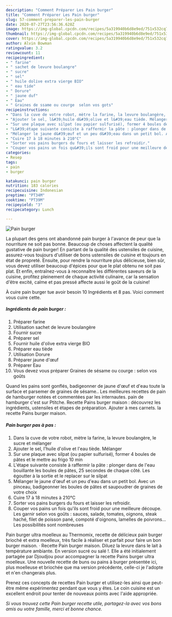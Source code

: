 ```yaml
---
description: "Comment Préparer Les Pain burger"
title: "Comment Préparer Les Pain burger"
slug: 57-comment-preparer-les-pain-burger
date: 2020-07-27T23:56:36.628Z
image: https://img-global.cpcdn.com/recipes/5a319940b6d8e9ed/751x532cq70/pain-burger-photo-principale-de-la-recette.jpg
thumbnail: https://img-global.cpcdn.com/recipes/5a319940b6d8e9ed/751x532cq70/pain-burger-photo-principale-de-la-recette.jpg
cover: https://img-global.cpcdn.com/recipes/5a319940b6d8e9ed/751x532cq70/pain-burger-photo-principale-de-la-recette.jpg
author: Alvin Bowman
ratingvalue: 3.2
reviewcount: 11
recipeingredient:
- " farine"
- " sachet de levure boulangre"
- " sucre"
- " sel"
- " huile dolive extra vierge BIO"
- " eau tide"
- " Dorure"
- " jaune duf"
- " Eau"
- " Graines de ssame ou courge  selon vos gots"
recipeinstructions:
- "Dans la cuve de votre robot, mètre la farine, la levure boulangère, le sucre et mélanger"
- "Ajouter le sel, l&#39;huile d&#39;olive et l&#39;eau tiède. Mélanger"
- "Sur une plaque avec silpat (ou papier sulfurisé), former 4 boules de pâtes et le mettre au frigo 10 min"
- "L&#39;étape suivante consiste à raffermir la pâte : plonger dans de l&#39;eau bouillante les boules de pâtes, 25 secondes de chaque côté. Les égoutter à la sortie et le replacer sur le silpat"
- "Mélanger le jaune d&#39;œuf et un peu d&#39;eau dans un petit bol. Avec un pinceau, badigeonner les boules de pâtes et saupoudrer de graines de votre choix"
- "Cuire 17 à 18 minutes à 210°C"
- "Sorter vos pains burgers du fours et laisser les refroidir."
- "Couper vos pains un fois qu&#39;ils sont froid pour une meilleure découpe. Les garnir selon vos goûts : sauces, salade, tomates, oignons, steak haché, filet de poisson pané, compoté d&#39;oignons, lamelles de poivrons... Les possibilités sont nombreuses"
categories:
- Resep
tags:
- pain
- burger

katakunci: pain burger 
nutrition: 183 calories
recipecuisine: Indonesian
preptime: "PT34M"
cooktime: "PT39M"
recipeyield: "3"
recipecategory: Lunch

---
```



![Pain burger](https://img-global.cpcdn.com/recipes/5a319940b6d8e9ed/751x532cq70/pain-burger-photo-principale-de-la-recette.jpg)

La plupart des gens ont abandonné pain burger à l'avance de peur que la nourriture ne soit pas bonne. Beaucoup de choses affectent la qualité gustative de pain burger! En partant de la qualité des ustensiles de cuisine, assurez-vous toujours d'utiliser de bons ustensiles de cuisine et toujours en état de propreté. Ensuite, pour rendre la nourriture plus délicieuse, bien sûr, vous devez utiliser beaucoup d'épices pour que le plat obtenu ne soit pas plat. Et enfin, entraînez-vous à reconnaître les différentes saveurs de la cuisine, profitez pleinement de chaque activité culinaire, car la sensation d'être excité, calme et pas pressé affecte aussi le goût de la cuisine!

<!--inarticleads1-->

À cuire pain burger tue avoir besoin 10 Ingrédients et 8 pas. Voici comment vous cuire cette.

##### Ingrédients de pain burger :

1. Préparer  farine
1. Utilisation  sachet de levure boulangère
1. Fournir  sucre
1. Préparer  sel
1. Fournir  huile d&#39;olive extra vierge BIO
1. Préparer  eau tiède
1. Utilisation  Dorure
1. Préparer  jaune d&#39;œuf
1. Préparer  Eau
1. Vous devez vous préparer  Graines de sésame ou courge : selon vos goûts


Quand les pains sont gonflés, badigeonner de jaune d&#39;œuf et d&#39;eau toute la surface et parsemer de graines de sésame.. Les meilleures recettes de pain de hamburger notées et commentées par les internautes. pain de hamburger c&#39;est sur Ptitche. Recette Pains burger maison : découvrez les ingrédients, ustensiles et étapes de préparation. Ajouter à mes carnets. la recette Pains burger maison. 

<!--inarticleads2-->

##### Pain burger pas à pas :

1. Dans la cuve de votre robot, mètre la farine, la levure boulangère, le sucre et mélanger
1. Ajouter le sel, l&#39;huile d&#39;olive et l&#39;eau tiède. Mélanger
1. Sur une plaque avec silpat (ou papier sulfurisé), former 4 boules de pâtes et le mettre au frigo 10 min
1. L&#39;étape suivante consiste à raffermir la pâte : plonger dans de l&#39;eau bouillante les boules de pâtes, 25 secondes de chaque côté. Les égoutter à la sortie et le replacer sur le silpat
1. Mélanger le jaune d&#39;œuf et un peu d&#39;eau dans un petit bol. Avec un pinceau, badigeonner les boules de pâtes et saupoudrer de graines de votre choix
1. Cuire 17 à 18 minutes à 210°C
1. Sorter vos pains burgers du fours et laisser les refroidir.
1. Couper vos pains un fois qu&#39;ils sont froid pour une meilleure découpe. Les garnir selon vos goûts : sauces, salade, tomates, oignons, steak haché, filet de poisson pané, compoté d&#39;oignons, lamelles de poivrons... Les possibilités sont nombreuses


Pain burger ultra moelleux au Thermomix, recette de délicieux pain burger brioché et extra moelleux, très facile à réaliser et parfait pour faire un bon burger maison. · Recette Pain burger maison. Diluez la levure dans le lait à température ambiante. En version sucré ou salé !. Elle a été initialement partagée par Djoudjou pour accompagner la recette Pains burger ultra moelleux. Une nouvelle recette de buns ou pains à burger présentée ici, plus moelleuse et briochée que ma version précédente, celle-ci je l&#39;adopte et n&#39;en changerais plus. 

<!--inarticleads1-->

<p>
Prenez ces concepts de recettes Pain burger et utilisez-les ainsi que peut-être même expérimentez pendant que vous y êtes. Le coin cuisine est un excellent endroit pour tenter de nouveaux points avec l'aide appropriée.
</p>

<p>
<i>Si vous trouvez cette Pain burger recette utile, partagez-la avec vos bons amis ou votre famille, merci et bonne chance.</i>
</p>
